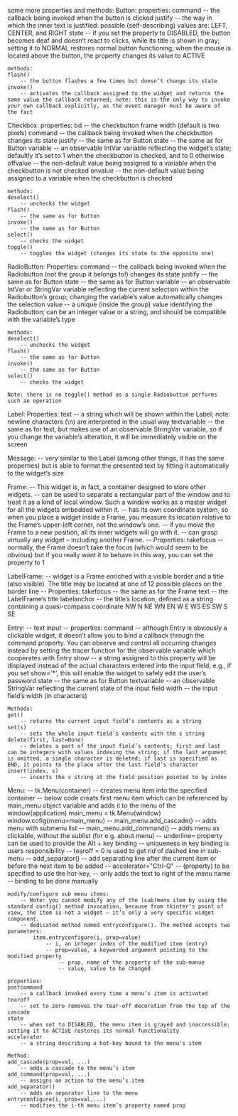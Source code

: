some more properties and methods:
Button:
    properties:
    command
        -- the callback being invoked when the button is clicked
    justify
        -- the way in which the inner text is justified: possible (self-describing) values are: LEFT, CENTER, and RIGHT
    state
        -- if you set the property to DISABLED, the button becomes deaf and doesn’t react to clicks, while its title is shown in gray; setting it to NORMAL restores normal button functioning; when the mouse is located above the button, the property changes its value to ACTIVE

    methods:
    flash()
        -- the button flashes a few times but doesn’t change its state
    invoke()
        -- activates the callback assigned to the widget and returns the same value the callback returned; note: this is the only way to invoke your own callback explicitly, as the event manager must be aware of the fact

Checkbox:
    properties:
    bd
        -- the checkbutton frame width (default is two pixels)
    command
        -- the callback being invoked when the checkbutton changes its state
    justify
        -- the same as for Button
    state
        -- the same as for Button
    variable
        -- an observable IntVar variable reflecting the widget’s state; defaultly it’s set to 1 when the checkbutton is checked, and to 0 otherwise
    offvalue
        -- the non-default value being assigned to a variable when the checkbutton is not checked
    onvalue
        -- the non-default value being assigned to a variable when the checkbutton is checked

    methods:
    deselect()
        -- unchecks the widget
    flash()
        -- the same as for Button
    invoke()
        -- the same as for Button
    select()
        -- checks the widget
    toggle()
        -- toggles the widget (changes its state to the opposite one)

RadioButton:
    Properties:
    command
        -- the callback being invoked when the Radiobutton (not the group it belongs to!) changes its state
    justify
        -- the same as for Button
    state
        -- the same as for Button
    variable
        -- an observable IntVar or StringVar variable reflecting the current selection within the Radiobutton’s group; changing the variable’s value automatically changes the selection
    value
        -- a unique (inside the group) value identifying the Radiobutton; can be an integer value or a string, and should be compatible with the variable’s type

    methods:
    deselect()
        -- unchecks the widget
    flash()
        -- the same as for Button
    invoke()
        -- the same as for Button
    select()
        -- checks the widget

    Note: there is no toggle() method as a single Radiobutton performs such an operation

Label:
    Properties:
    text
        -- a string which will be shown within the Label; note: newline characters (\n) are interpreted in the usual way
    textvariable
        -- the same as for text, but makes use of an observable StringVar variable, so if you change the variable’s alteration, it will be immediately visible on the screen

Message:
    -- very similar to the Label (among other things, it has the same properties) but is able to format the presented text by fitting it automatically to the widget’s size

Frame:
    -- This widget is, in fact, a container designed to store other widgets.
    -- can be used to separate a rectangular part of the window and to treat it as a kind of local window. Such a window works as a master widget for all the widgets embedded within it.
    -- has its own coordinate system, so when you place a widget inside a Frame, you measure its location relative to the Frame’s upper-left corner, not the window’s one.
    -- if you move the Frame to a new position, all its inner widgets will go with it.
    -- can grasp virtually any widget – including another Frame.
    -- Properties:
    takefocus
        -- normally, the Frame doesn’t take the focus (which would seem to be obvious) but if you really want it to behave in this way, you can set the property to 1

LabelFrame:
    -- widget is a Frame enriched with a visible border and a title (also visible). The title may be located at one of 12 possible places on the border line
    -- Properties:
    takefocus
        -- the same as for the Frame
    text
        -- the LabelFrame’s title
    labelanchor
        -- the title’s location, defined as a string containing a quasi-compass coordinate
            NW  N   NE
        WN              EN
        W               E
        WS              ES
            SW  S   SE

Entry:
    -- text input
    -- properties:
    command
        -- although Entry is obviously a clickable widget, it doesn’t allow you to bind a callback through the command property. You can observe and control all occurring changes instead by setting the tracer function for the observable variable which cooperates with Entry
    show
        -- a string assigned to this property will be displayed instead of the actual characters entered into the input field; e.g., if you set show='*', this will enable the widget to safely edit the user’s password
    state
        -- the same as for Button
    textvariable
        -- an observable StringVar reflecting the current state of the input field
    width
        -- the input field’s width (in characters)

    Methods:
    get()
        -- returns the current input field’s contents as a string
    set(s)
        -- sets the whole input field’s contents with the s string
    delete(first, last=None)
        -- deletes a part of the input field’s contents; first and last can be integers with values indexing the string; if the last argument is omitted, a single character is deleted; if last is specified as END, it points to the place after the last field’s character
    insert(index, s)
        -- inserts the s string at the field position pointed to by index

Menu:
    -- tk.Menu(container)
        -- creates menu item into the specified container
        -- below code creats first menu item which can be referenced by main_menu object variable and adds it to the menu of the window(application)
            main_menu = tk.Menu(window)
            window.cofig(menu=main_menu)
        -- main_menu.add_cascade() -- adds menu with submenu list
        -- main_menu.add_command() -- adds menu as clickable, without the sublist (for e.g. about menu)
        -- underline=<int> property can be used to provide the Alt + key binding
        -- uniqueness in key binding is users responsibility
        -- tearoff = 0 is used to get rid of dashed line in sub-menu
        -- add_separator() -- add separating line after the current item or before the next item to be added
        -- accelerator="Ctrl-Q"
            -- (property) to be specified to use the hot-key,
            -- only adds the text to right of the menu name
            -- binding to be done manually

    modify/configure sub menu items:
        -- Note: you cannot modify any of the (sub)menu item by using the standard config() method invocation, because from tkinter's point of view, the item is not a widget – it’s only a very specific widget component.
        -- dedicated method named entryconfigure(). The method accepts two parameters:
            item.entryconfigure(i, prop=value)
                -- i, an integer index of the modified item (entry)
                -- prop=value, a keyworded argument pointing to the modified property
                    -- prop, name of the property of the sub-manue
                    -- value, value to be changed

    properties:
    postcommand
        -- a callback invoked every time a menu’s item is activated
    tearoff
        -- set to zero removes the tear-off decoration from the top of the cascade
    state
        -- when set to DISABLED, the menu item is grayed and inaccessible; setting it to ACTIVE restores its normal functionality
    accelerator
        -- a string describing a hot-key bound to the menu’s item
    
    Method:
    add_cascade(prop=val, ...)
        -- adds a cascade to the menu’s item
    add_command(prop=val, ...)
        -- assigns an action to the menu’s item
    add_separator()
        -- adds an separator line to the menu
    entryconfigure(i, prop=val,...)
        -- modifies the i-th menu item’s property named prop